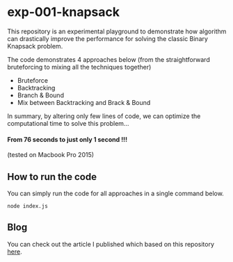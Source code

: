 # exp-001-knapsack
This repository is an experimental playground to demonstrate how algorithm can drastically improve the performance for solving the classic Binary Knapsack problem.

The code demonstrates 4 approaches below (from the straightforward bruteforcing to mixing all the techniques together)

* Bruteforce
* Backtracking
* Branch & Bound
* Mix between Backtracking and Brack & Bound

In summary, by altering only few lines of code, we can optimize the computational time to solve this problem...

#### From 76 seconds to just only 1 second !!!

(tested on Macbook Pro 2015)


## How to run the code
You can simply run the code for all approaches in a single command below.
```
node index.js
```

## Blog
You can check out the article I published which based on this repository [here](https://medium.com/finnomena-dev/0-1-knapsack-problem-%E0%B8%AB%E0%B8%A2%E0%B8%B4%E0%B8%9A%E0%B8%82%E0%B8%AD%E0%B8%87%E0%B9%83%E0%B8%AA%E0%B9%88%E0%B8%96%E0%B8%B8%E0%B8%87%E0%B9%80%E0%B8%9B%E0%B9%89%E0%B9%83%E0%B8%AB%E0%B9%89%E0%B9%84%E0%B8%A7-efbdf20a9de5).
